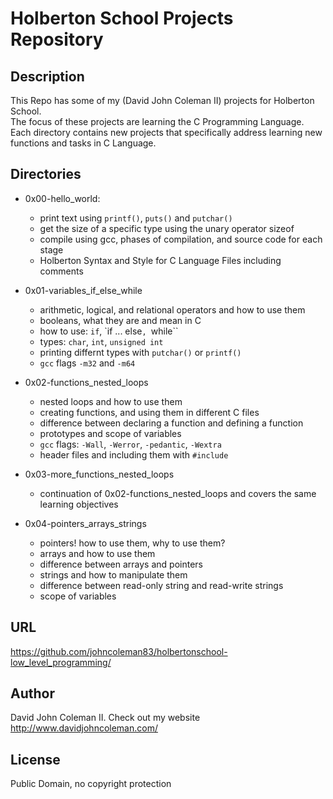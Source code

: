 # Holberton School Projects Repository

## Description

This Repo has some of my (David John Coleman II) projects for Holberton School.  
The focus of these projects are learning the C Programming Language.  
Each directory contains new projects that specifically address learning new
functions and tasks in C Language.

## Directories

* 0x00-hello_world:
  * print text using ``printf()``, ``puts()`` and ``putchar()``
  * get the size of a specific type using the unary operator sizeof
  * compile using gcc, phases of compilation, and source code for each stage  
  * Holberton Syntax and Style for C Language Files including comments

* 0x01-variables_if_else_while
  * arithmetic, logical, and relational operators and how to use them
  * booleans, what they are and mean in C
  * how to use: ``if``, `if ... else``, ``while``
  * types: ``char``, ``int``, ``unsigned int``
  * printing differnt types with ``putchar()`` or ``printf()``
  * ``gcc`` flags ``-m32`` and ``-m64``

* 0x02-functions_nested_loops
  * nested loops and how to use them
  * creating functions, and using them in different C files
  * difference between declaring a function and defining a function
  * prototypes and scope of variables
  * ``gcc`` flags: ``-Wall``, ``-Werror``, ``-pedantic``, ``-Wextra``
  * header files and including them with ``#include``

* 0x03-more_functions_nested_loops
  * continuation of 0x02-functions_nested_loops and covers the same
  learning objectives

* 0x04-pointers_arrays_strings
  * pointers! how to use them, why to use them?
  * arrays and how to use them
  * difference between arrays and pointers
  * strings and how to manipulate them
  * difference between read-only string and read-write strings
  * scope of variables

## URL

https://github.com/johncoleman83/holbertonschool-low_level_programming/

## Author

David John Coleman II.	Check out my website http://www.davidjohncoleman.com/

## License

Public Domain, no copyright protection
